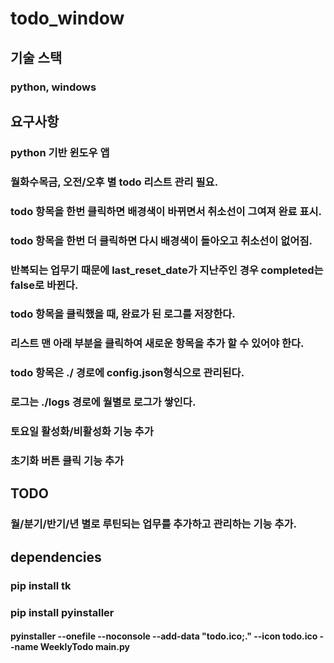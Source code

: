 # todo_window

## 기술 스택
### python, windows

## 요구사항
### python 기반 윈도우 앱
### 월화수목금, 오전/오후 별 todo 리스트 관리 필요.
### todo 항목을 한번 클릭하면 배경색이 바뀌면서 취소선이 그여져 완료 표시.
### todo 항목을 한번 더 클릭하면 다시 배경색이 돌아오고 취소선이 없어짐.
### 반복되는 업무기 때문에 last_reset_date가 지난주인 경우 completed는 false로 바뀐다.
### todo 항목을 클릭했을 때, 완료가 된 로그를 저장한다.
### 리스트 맨 아래 부분을 클릭하여 새로운 항목을 추가 할 수 있어야 한다.
### todo 항목은 ./ 경로에 config.json형식으로 관리된다.
### 로그는 ./logs 경로에 월별로 로그가 쌓인다.
### 토요일 활성화/비활성화 기능 추가
### 초기화 버튼 클릭 기능 추가

## TODO
### 월/분기/반기/년 별로 루틴되는 업무를 추가하고 관리하는 기능 추가.

## dependencies
### pip install tk
### pip install pyinstaller

#### pyinstaller --onefile --noconsole --add-data "todo.ico;." --icon todo.ico --name WeeklyTodo main.py